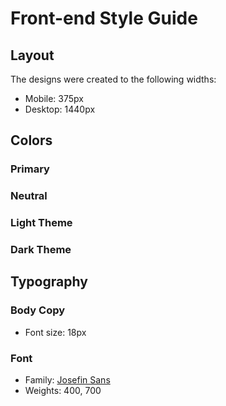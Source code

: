 # Front-end Style Guide

## Layout

The designs were created to the following widths:

- Mobile: 375px
- Desktop: 1440px

## Colors

### Primary


### Neutral

### Light Theme


### Dark Theme



## Typography

### Body Copy

- Font size: 18px

### Font

- Family: [Josefin Sans](https://fonts.google.com/specimen/Josefin+Sans)
- Weights: 400, 700
